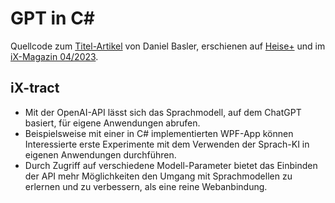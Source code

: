 # GPT in C#

Quellcode zum [Titel-Artikel](https://www.heise.de/select/ix/2023/4/xxx) von Daniel Basler, erschienen auf [Heise+](xxx) und im [iX-Magazin 04/2023](https://www.heise.de/select/ix/2023/4).

## iX-tract
- Mit der OpenAI-API lässt sich das Sprachmodell, auf dem ChatGPT basiert, für eigene Anwendungen abrufen.
- Beispielsweise mit einer in C# implementierten WPF-App können Interessierte erste Experimente mit dem Verwenden der Sprach-KI in eigenen Anwendungen durchführen.
- Durch Zugriff auf verschiedene Modell-Parameter bietet das Einbinden der API mehr Möglichkeiten den Umgang mit Sprachmodellen zu erlernen und zu verbessern, als eine reine Webanbindung.
